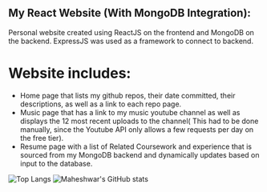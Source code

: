 ## My React Website (With MongoDB Integration):

Personal website created using ReactJS on the frontend and MongoDB on the backend. ExpressJS was used as a framework to connect to backend.

# Website includes:
- Home page that lists my github repos, their date committed, their descriptions, as well as a link to each repo page.
- Music page that has a link to my music youtube channel as well as displays the 12 most recent uploads to the channel( This had to be done manually, since the Youtube API only allows a few requests per day on the free tier).
- Resume page with a list of Related Coursework and experience that is sourced from my MongoDB backend and dynamically updates based on input to the database.

![Top Langs](https://github-readme-stats.vercel.app/api/top-langs/?username=MChandra111&layout=donut)
![Maheshwar's GitHub stats](https://github-readme-stats.vercel.app/api?username=MChandra&show_icons=true&theme=tokyonight&rank_icon=github&include_all_commits=true)
